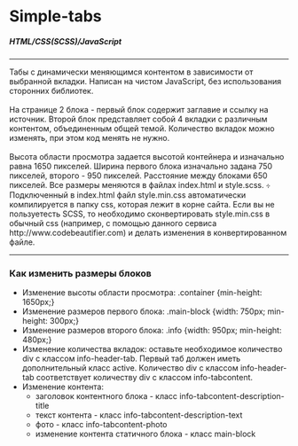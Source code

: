 # Simple-tabs

<h5>HTML/CSS(SCSS)/JavaScript</h5>
<hr>
Табы с динамически меняющимся контентом в зависимости от выбранной вкладки. Написан на чистом JavaScript, без использования сторонних библиотек.<br><br>
На странице 2 блока - первый блок содержит заглавие и ссылку на источник. Второй блок представляет собой 4 вкладки с различным контентом, объединенным общей темой. Количество вкладок можно изменять, при этом код менять не нужно.<br><br>
Высота области просмотра задается высотой контейнера и изначально равна 1650 пикселей. Ширина первого блока изначально задана 750 пикселей, второго - 950 пикселей. Расстояние между блоками 650 пикселей.
Все размеры меняются в файлах index.html и style.scss. 
⳾ Подключенный в index.html файл style.min.css автоматически компилируется в папку css, которая лежит в корне сайта. Если вы не пользуетесть SCSS, то необходимо сконвертировать style.min.css  в обычный css (например, с помощью данного сервиса http://www.codebeautifier.com) и делать изменения в конвертированном файле.
<hr>
<h3>Как изменить размеры блоков</h3>
<ul>
  <li>Изменение высоты области просмотра: .container {min-height: 1650px;}</li>
  <li>Изменение размеров первого блока: .main-block {width: 750px; min-height: 300px;}</li>
  <li>Изменение размеров второго блока: .info {width: 950px; min-height: 480px;}</li>
  <li>Изменение количества вкладок: оставьте необходимое количество div с классом info-header-tab. Первый таб должен иметь дополнительный класс active. Количество div с классом info-header-tab соответствует количеству div с классом info-tabcontent.</li>
  <li>Изменение контента:
    <ul>
      <li>заголовок контентного блока - класс info-tabcontent-description-title</li>
      <li>текст контента - класс info-tabcontent-description-text</li>
      <li>фото - класс info-tabcontent-photo</li>
      <li>изменение контента статичного блока - класс main-block</li>
    </ul>
 </ul>

